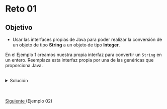 # Reto 01

## Objetivo
- Usar las interfaces propias de Java para poder realizar la conversión de un objeto de tipo **String** a un objeto de tipo **Integer**.

En el Ejemplo 1 creamos nuestra propia interfaz para convertir un `String` en un entero. Reemplaza esta interfaz propia por una de las genéricas que proporciona Java. 

<br/>

<details>
  <summary>Solución</summary>

 1. Elimina la interfaz **StringToInteger**

 2. Abre la clase **Ejemplo1**
      
 3. Reemplaza el uso de **StringToInteger** por **Function<String, Integer>** y el método **convertir** por **apply** (el método de la interfaz *Function*).
 
    ![Cambio de interfaz](img/figura01.png)

 4. Vuelve a ejecutar la prueba.

<p>
Java provee de un amplio conjunto de interfaces funcionales de uso general lo que nos permite no tener que definir las propias constantemente.
</p>

<p>
Es recomendable familiarizarse con este catálogo para poder usarlo cuando sea necesario.
</p>

</details>


<br/>
<br/>

[Siguiente ](../Ejemplo-02/Readme.md)(Ejemplo 02)